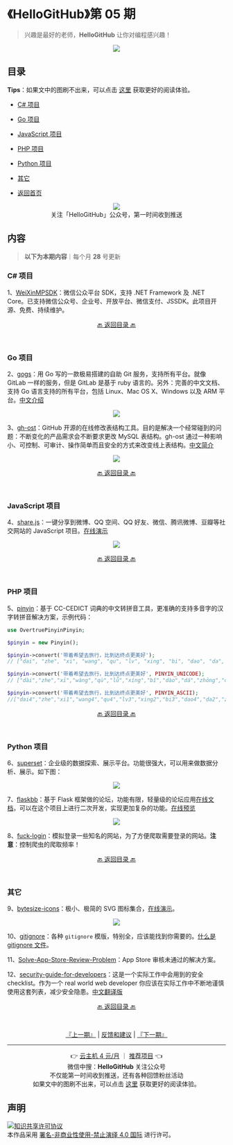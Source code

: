 # 《HelloGitHub》第 05 期
> 兴趣是最好的老师，**HelloGitHub** 让你对编程感兴趣！
<p align="center">
    <img src='https://raw.githubusercontent.com/521xueweihan/img/master/hellogithub/01/img/hello-github.jpg' style="max-width:100%;"></img>
</p>

## 目录

**Tips**：如果文中的图刷不出来，可以点击 [这里](https://hellogithub.com/periodical/volume/05/) 获取更好的阅读体验。

- [C# 项目](#C-项目)
- [Go 项目](#Go-项目)
- [JavaScript 项目](#JavaScript-项目)
- [PHP 项目](#PHP-项目)
- [Python 项目](#Python-项目)
- [其它](#其它)


- [返回首页](https://github.com/521xueweihan/HelloGitHub#%E5%86%85%E5%AE%B9)

<p align="center">
  <img src="https://raw.githubusercontent.com/521xueweihan/img/master/hellogithub/logo/weixin.png" style="max-width:30%;"></img><br>
关注「HelloGitHub」公众号，第一时间收到推送
</p>

## 内容
> **以下为本期内容**｜每个月 **28** 号更新

### C# 项目
1、[WeiXinMPSDK](https://hellogithub.com/periodical/statistics/click/?target=https://github.com/JeffreySu/WeiXinMPSDK)：微信公众平台 SDK，支持 .NET Framework 及 .NET Core。已支持微信公众号、企业号、开放平台、微信支付、JSSDK。此项目开源、免费、持续维护。

<p align="center"><a href="#目录">🔙 返回目录 🔙</a></p><br>

### Go 项目
2、[gogs](https://hellogithub.com/periodical/statistics/click/?target=https://github.com/gogs/gogs)：用 Go 写的一款极易搭建的自助 Git 服务，支持所有平台。就像 GitLab 一样的服务，但是 GitLab 是基于 ruby 语言的。另外：完善的中文文档、支持 Go 语言支持的所有平台，包括 Linux、Mac OS X、Windows 以及 ARM 平台。[中文介绍](https://github.com/gogits/gogs/blob/master/README_ZH.md)


<p align="center"><img src='https://raw.githubusercontent.com/521xueweihan/img/master/hellogithub/05/img/gogs-show-min.png' style="max-width:80%; max-height=80%;"></img></p>

3、[gh-ost](https://hellogithub.com/periodical/statistics/click/?target=https://github.com/github/gh-ost)：GitHub 开源的在线修改表结构工具。目的是解决一个经常碰到的问题：不断变化的产品需求会不断要求更改 MySQL 表结构。gh-ost 通过一种影响小、可控制、可审计、操作简单而且安全的方式来改变线上表结构。[中文简介](http://www.infoq.com/cn/news/2016/08/GitHub-MySQL-gh-ost?utm_campaign=infoq_content&utm_source=infoq&utm_medium=feed&utm_term=global)


<p align="center"><img src='https://raw.githubusercontent.com/521xueweihan/img/master/hellogithub/05/img/gh-ost-general-flow-min.png' style="max-width:80%; max-height=80%;"></img></p>

<p align="center"><a href="#目录">🔙 返回目录 🔙</a></p><br>

### JavaScript 项目
4、[share.js](https://hellogithub.com/periodical/statistics/click/?target=https://github.com/overtrue/share.js)：一键分享到微博、QQ 空间、QQ 好友、微信、腾讯微博、豆瓣等社交网站的 JavaScript 项目。[在线演示](http://overtrue.me/share.js/)


<p align="center"><img src='https://raw.githubusercontent.com/521xueweihan/img/master/hellogithub/05/img/share-js-show-min.png' style="max-width:80%; max-height=80%;"></img></p>

<p align="center"><a href="#目录">🔙 返回目录 🔙</a></p><br>

### PHP 项目
5、[pinyin](https://hellogithub.com/periodical/statistics/click/?target=https://github.com/overtrue/pinyin)：基于 CC-CEDICT 词典的中文转拼音工具，更准确的支持多音字的汉字转拼音解决方案，示例代码：
```php
use OvertruePinyinPinyin;

$pinyin = new Pinyin();

$pinyin->convert('带着希望去旅行，比到达终点更美好');
// ["dai", "zhe", "xi", "wang", "qu", "lv", "xing", "bi", "dao", "da", "zhong", "dian", "geng", "mei", "hao"]

$pinyin->convert('带着希望去旅行，比到达终点更美好', PINYIN_UNICODE);
// ["dài","zhe","xī","wàng","qù","lǚ","xíng","bǐ","dào","dá","zhōng","diǎn","gèng","měi","hǎo"]

$pinyin->convert('带着希望去旅行，比到达终点更美好', PINYIN_ASCII);
//["dai4","zhe","xi1","wang4","qu4","lv3","xing2","bi3","dao4","da2","zhong1","dian3","geng4","mei3","hao3"]
```

<p align="center"><a href="#目录">🔙 返回目录 🔙</a></p><br>

### Python 项目
6、[superset](https://hellogithub.com/periodical/statistics/click/?target=https://github.com/apache/superset)：企业级的数据探索、展示平台。功能很强大，可以用来做数据分析、展示。如下图：


<p align="center"><img src='https://raw.githubusercontent.com/521xueweihan/img/master/hellogithub/05/img/superset-min.png' style="max-width:80%; max-height=80%;"></img></p>

7、[flaskbb](https://hellogithub.com/periodical/statistics/click/?target=https://github.com/flaskbb/flaskbb)：基于 Flask 框架做的论坛，功能有限，轻量级的论坛应用[在线文档](https://flaskbb.readthedocs.io/en/latest/index.html)，可以在这个项目上进行二次开发，实现更加复杂的功能。[在线预览](https://forums.flaskbb.org)


<p align="center"><img src='https://raw.githubusercontent.com/521xueweihan/img/master/hellogithub/05/img/flask-bb-show-min.png' style="max-width:80%; max-height=80%;"></img></p>

8、[fuck-login](https://hellogithub.com/periodical/statistics/click/?target=https://github.com/xchaoinfo/fuck-login)：模拟登录一些知名的网站，为了方便爬取需要登录的网站。**注意**：控制爬虫的爬取频率！

<p align="center"><a href="#目录">🔙 返回目录 🔙</a></p><br>

### 其它
9、[bytesize-icons](https://hellogithub.com/periodical/statistics/click/?target=https://github.com/danklammer/bytesize-icons)：极小、极简的 SVG 图标集合，[在线演示](http://danklammer.com/articles/svg-stroke-ftw/#give-it-a-spin)。


<p align="center"><img src='https://raw.githubusercontent.com/521xueweihan/img/master/hellogithub/05/img/bytesize-icons-show-min.png' style="max-width:80%; max-height=80%;"></img></p>

10、[gitignore](https://hellogithub.com/periodical/statistics/click/?target=https://github.com/github/gitignore)：各种 `gitignore` 模版，特别全，应该能找到你需要的。[什么是 gitignore 文件](http://gitbook.liuhui998.com/4_1.html)。

11、[Solve-App-Store-Review-Problem](https://hellogithub.com/periodical/statistics/click/?target=https://github.com/wg689/Solve-App-Store-Review-Problem)：App Store 审核未通过的解决方案。

12、[security-guide-for-developers](https://hellogithub.com/periodical/statistics/click/?target=https://github.com/FallibleInc/security-guide-for-developers)：这是一个实际工作中会用到的安全 checklist。作为一个 real world web developer 你应该在实际工作中不断地谨慎使用这套列表，减少安全隐患。[中文翻译版](https://github.com/FallibleInc/security-guide-for-developers/blob/master/README-zh.md)

<p align="center"><a href="#目录">🔙 返回目录 🔙</a></p><br>



<p align="center">
    <a href="https://github.com/521xueweihan/HelloGitHub/blob/master/content/HelloGitHub04.md">『上一期』</a> | <a href='https://github.com/521xueweihan/HelloGitHub/issues/899'>反馈和建议</a> | <a href="https://github.com/521xueweihan/HelloGitHub/blob/master/content/HelloGitHub06.md">『下一期』</a>
</p>

---
<p align="center">
    👉 <a href='https://www.ucloud.cn/site/active/kuaijie.html?invitation_code=C1xF2ECA89A2592'>云主机 4 元/月</a> ｜ <a href='https://github.com/521xueweihan/HelloGitHub/issues/new'>推荐项目</a> 👈<br>
    微信中搜：<strong>HelloGitHub</strong> 关注公众号<br>
    不仅能第一时间收到推送，还有各种回馈粉丝活动<br>
    如果文中的图刷不出来，可以点击 <a href='https://hellogithub.com/periodical/volume/05/'>这里</a> 获取更好的阅读体验。
</p>

## 声明
<a rel="license" href="https://creativecommons.org/licenses/by-nc-nd/4.0/deed.zh"><img alt="知识共享许可协议" style="border-width: 0" src="https://licensebuttons.net/l/by-nc-nd/4.0/88x31.png"></a><br>本作品采用 <a rel="license" href="https://creativecommons.org/licenses/by-nc-nd/4.0/deed.zh">署名-非商业性使用-禁止演绎 4.0 国际</a> 进行许可。
